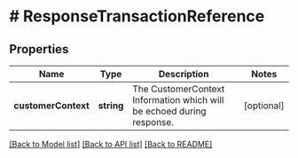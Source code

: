 # # ResponseTransactionReference

## Properties

Name | Type | Description | Notes
------------ | ------------- | ------------- | -------------
**customerContext** | **string** | The CustomerContext Information which will be echoed during response. | [optional]

[[Back to Model list]](../../README.md#models) [[Back to API list]](../../README.md#endpoints) [[Back to README]](../../README.md)
